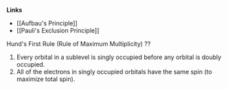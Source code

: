 **Links**
- [[Aufbau's Principle]] 
- [[Pauli's Exclusion Principle]]

Hund's First Rule (Rule of Maximum Multiplicity)
??
1. Every orbital in a sublevel is singly occupied before any orbital is doubly occupied.
2. All of the electrons in singly occupied orbitals have the same spin (to maximize total spin).